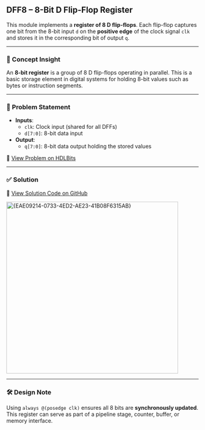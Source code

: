 ## DFF8 – 8-Bit D Flip-Flop Register

This module implements a **register of 8 D flip-flops**. Each flip-flop captures one bit from the 8-bit input `d` on the **positive edge** of the clock signal `clk` and stores it in the corresponding bit of output `q`.

---

### 🧠 Concept Insight  
An **8-bit register** is a group of 8 D flip-flops operating in parallel. This is a basic storage element in digital systems for holding 8-bit values such as bytes or instruction segments.

---

### 📘 Problem Statement  
- **Inputs**:  
  - `clk`: Clock input (shared for all DFFs)  
  - `d[7:0]`: 8-bit data input  
- **Output**:  
  - `q[7:0]`: 8-bit data output holding the stored values  

🔗 [View Problem on HDLBits](https://hdlbits.01xz.net/wiki/Dff8)

---

### ✅ Solution  
📄 [View Solution Code on GitHub](https://github.com/EswarAdithya011/HDLBits/blob/main/Problem%20Sets/3.%20Circuits/Sequential%20logic/3.5%20Latches%20and%20Flip-Flops/3.5.2%20D%20flip-flops/dff8.v)

<img width="450" alt="{EAE09214-0733-4ED2-AE23-41B08F6315AB}" src="https://github.com/user-attachments/assets/50c7ca3a-368f-43c6-899c-6d16ca824fd4" />

---

### 🛠 Design Note  
Using `always @(posedge clk)` ensures all 8 bits are **synchronously updated**. This register can serve as part of a pipeline stage, counter, buffer, or memory interface.
